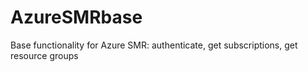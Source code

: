# AzureSMRbase
Base functionality for Azure SMR: authenticate, get subscriptions, get resource groups
